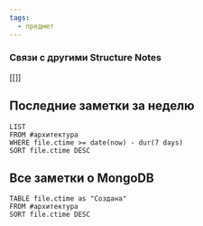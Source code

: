 ```yaml
---
tags:
  - предмет
---
```

### Связи с другими Structure Notes

[[]]

## Последние заметки за неделю

```dataview
LIST
FROM #архитектура  
WHERE file.ctime >= date(now) - dur(7 days)
SORT file.ctime DESC
```

## Все заметки о MongoDB

```dataview
TABLE file.ctime as "Создана"
FROM #архитектура 
SORT file.ctime DESC
```
